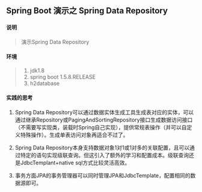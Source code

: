 ## Spring Boot 演示之 Spring Data Repository

#### 说明
>演示Spring Data Repository

#### 环境
> 1. jdk1.8 
> 2. spring boot 1.5.8.RELEASE
> 3. h2database

#### 实践的思考
1. Spring Data Repository可以通过数据实体生成工具生成表对应的实体，可以通过继承Repository或PagingAndSortingRepository接口生成数据访问接口（不需要写实现类，装载时Spring自己实现），提供常规表操作（并可以自定义特殊操作）。生成单表访问对象再适合不过了。

2. Spring Data Repository本身支持数据对象1对1或1对多的关联配置，且可以通过特定的语句实现级联查询。但这引入了额外的学习和配置成本。级联查询还是JdbcTemplant+native sql方式比较灵活高效。

3. 事务方面JPA的事务管理器可以同时管理JPA和JdbcTemplate，配置相同的数据源即可。

